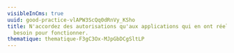 ```yaml
---
visibleInCms: true
uuid: good-practice-vlAPW3ScQq0dRnVy_KSho
title: N'accordez des autorisations qu'aux applications qui en ont réellement
  besoin pour fonctionner.
thematique: thematique-F3gC3Ox-MJpGbDCgSltLP
---
```


